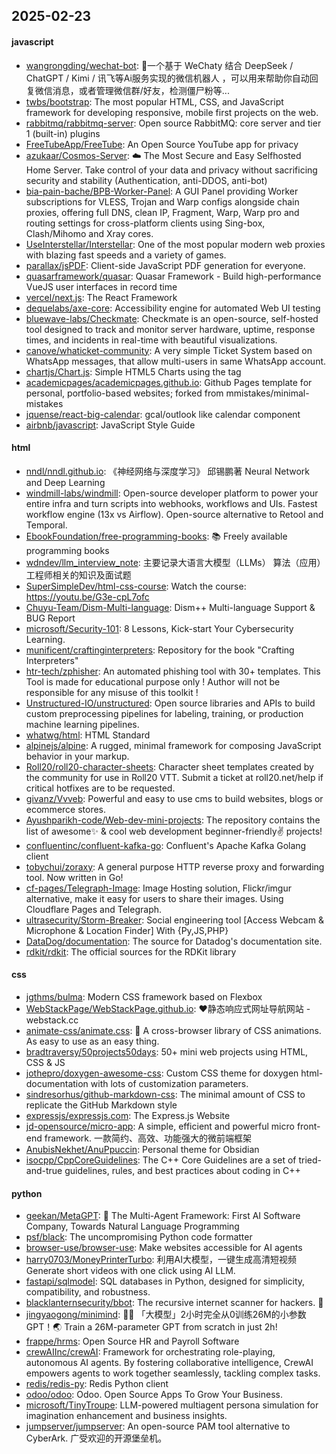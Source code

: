 ## 2025-02-23

#### javascript
* [wangrongding/wechat-bot](https://github.com/wangrongding/wechat-bot): 🤖一个基于 WeChaty 结合 DeepSeek / ChatGPT / Kimi / 讯飞等Ai服务实现的微信机器人 ，可以用来帮助你自动回复微信消息，或者管理微信群/好友，检测僵尸粉等...
* [twbs/bootstrap](https://github.com/twbs/bootstrap): The most popular HTML, CSS, and JavaScript framework for developing responsive, mobile first projects on the web.
* [rabbitmq/rabbitmq-server](https://github.com/rabbitmq/rabbitmq-server): Open source RabbitMQ: core server and tier 1 (built-in) plugins
* [FreeTubeApp/FreeTube](https://github.com/FreeTubeApp/FreeTube): An Open Source YouTube app for privacy
* [azukaar/Cosmos-Server](https://github.com/azukaar/Cosmos-Server): ☁️ The Most Secure and Easy Selfhosted Home Server. Take control of your data and privacy without sacrificing security and stability (Authentication, anti-DDOS, anti-bot)
* [bia-pain-bache/BPB-Worker-Panel](https://github.com/bia-pain-bache/BPB-Worker-Panel): A GUI Panel providing Worker subscriptions for VLESS, Trojan and Warp configs alongside chain proxies, offering full DNS, clean IP, Fragment, Warp, Warp pro and routing settings for cross-platform clients using Sing-box, Clash/Mihomo and Xray cores.
* [UseInterstellar/Interstellar](https://github.com/UseInterstellar/Interstellar): One of the most popular modern web proxies with blazing fast speeds and a variety of games.
* [parallax/jsPDF](https://github.com/parallax/jsPDF): Client-side JavaScript PDF generation for everyone.
* [quasarframework/quasar](https://github.com/quasarframework/quasar): Quasar Framework - Build high-performance VueJS user interfaces in record time
* [vercel/next.js](https://github.com/vercel/next.js): The React Framework
* [dequelabs/axe-core](https://github.com/dequelabs/axe-core): Accessibility engine for automated Web UI testing
* [bluewave-labs/Checkmate](https://github.com/bluewave-labs/Checkmate): Checkmate is an open-source, self-hosted tool designed to track and monitor server hardware, uptime, response times, and incidents in real-time with beautiful visualizations.
* [canove/whaticket-community](https://github.com/canove/whaticket-community): A very simple Ticket System based on WhatsApp messages, that allow multi-users in same WhatsApp account.
* [chartjs/Chart.js](https://github.com/chartjs/Chart.js): Simple HTML5 Charts using the <canvas> tag
* [academicpages/academicpages.github.io](https://github.com/academicpages/academicpages.github.io): Github Pages template for personal, portfolio-based websites; forked from mmistakes/minimal-mistakes
* [jquense/react-big-calendar](https://github.com/jquense/react-big-calendar): gcal/outlook like calendar component
* [airbnb/javascript](https://github.com/airbnb/javascript): JavaScript Style Guide

#### html
* [nndl/nndl.github.io](https://github.com/nndl/nndl.github.io): 《神经网络与深度学习》 邱锡鹏著 Neural Network and Deep Learning
* [windmill-labs/windmill](https://github.com/windmill-labs/windmill): Open-source developer platform to power your entire infra and turn scripts into webhooks, workflows and UIs. Fastest workflow engine (13x vs Airflow). Open-source alternative to Retool and Temporal.
* [EbookFoundation/free-programming-books](https://github.com/EbookFoundation/free-programming-books): 📚 Freely available programming books
* [wdndev/llm_interview_note](https://github.com/wdndev/llm_interview_note): 主要记录大语言大模型（LLMs） 算法（应用）工程师相关的知识及面试题
* [SuperSimpleDev/html-css-course](https://github.com/SuperSimpleDev/html-css-course): Watch the course: https://youtu.be/G3e-cpL7ofc
* [Chuyu-Team/Dism-Multi-language](https://github.com/Chuyu-Team/Dism-Multi-language): Dism++ Multi-language Support & BUG Report
* [microsoft/Security-101](https://github.com/microsoft/Security-101): 8 Lessons, Kick-start Your Cybersecurity Learning.
* [munificent/craftinginterpreters](https://github.com/munificent/craftinginterpreters): Repository for the book "Crafting Interpreters"
* [htr-tech/zphisher](https://github.com/htr-tech/zphisher): An automated phishing tool with 30+ templates. This Tool is made for educational purpose only ! Author will not be responsible for any misuse of this toolkit !
* [Unstructured-IO/unstructured](https://github.com/Unstructured-IO/unstructured): Open source libraries and APIs to build custom preprocessing pipelines for labeling, training, or production machine learning pipelines.
* [whatwg/html](https://github.com/whatwg/html): HTML Standard
* [alpinejs/alpine](https://github.com/alpinejs/alpine): A rugged, minimal framework for composing JavaScript behavior in your markup.
* [Roll20/roll20-character-sheets](https://github.com/Roll20/roll20-character-sheets): Character sheet templates created by the community for use in Roll20 VTT. Submit a ticket at roll20.net/help if critical hotfixes are to be requested.
* [givanz/Vvveb](https://github.com/givanz/Vvveb): Powerful and easy to use cms to build websites, blogs or ecommerce stores.
* [Ayushparikh-code/Web-dev-mini-projects](https://github.com/Ayushparikh-code/Web-dev-mini-projects): The repository contains the list of awesome✨ & cool web development beginner-friendly✌️ projects!
* [confluentinc/confluent-kafka-go](https://github.com/confluentinc/confluent-kafka-go): Confluent's Apache Kafka Golang client
* [tobychui/zoraxy](https://github.com/tobychui/zoraxy): A general purpose HTTP reverse proxy and forwarding tool. Now written in Go!
* [cf-pages/Telegraph-Image](https://github.com/cf-pages/Telegraph-Image): Image Hosting solution, Flickr/imgur alternative, make it easy for users to share their images. Using Cloudflare Pages and Telegraph.
* [ultrasecurity/Storm-Breaker](https://github.com/ultrasecurity/Storm-Breaker): Social engineering tool [Access Webcam & Microphone & Location Finder] With {Py,JS,PHP}
* [DataDog/documentation](https://github.com/DataDog/documentation): The source for Datadog's documentation site.
* [rdkit/rdkit](https://github.com/rdkit/rdkit): The official sources for the RDKit library

#### css
* [jgthms/bulma](https://github.com/jgthms/bulma): Modern CSS framework based on Flexbox
* [WebStackPage/WebStackPage.github.io](https://github.com/WebStackPage/WebStackPage.github.io): ❤️静态响应式网址导航网站 - webstack.cc
* [animate-css/animate.css](https://github.com/animate-css/animate.css): 🍿 A cross-browser library of CSS animations. As easy to use as an easy thing.
* [bradtraversy/50projects50days](https://github.com/bradtraversy/50projects50days): 50+ mini web projects using HTML, CSS & JS
* [jothepro/doxygen-awesome-css](https://github.com/jothepro/doxygen-awesome-css): Custom CSS theme for doxygen html-documentation with lots of customization parameters.
* [sindresorhus/github-markdown-css](https://github.com/sindresorhus/github-markdown-css): The minimal amount of CSS to replicate the GitHub Markdown style
* [expressjs/expressjs.com](https://github.com/expressjs/expressjs.com): The Express.js Website
* [jd-opensource/micro-app](https://github.com/jd-opensource/micro-app): A simple, efficient and powerful micro front-end framework. 一款简约、高效、功能强大的微前端框架
* [AnubisNekhet/AnuPpuccin](https://github.com/AnubisNekhet/AnuPpuccin): Personal theme for Obsidian
* [isocpp/CppCoreGuidelines](https://github.com/isocpp/CppCoreGuidelines): The C++ Core Guidelines are a set of tried-and-true guidelines, rules, and best practices about coding in C++

#### python
* [geekan/MetaGPT](https://github.com/geekan/MetaGPT): 🌟 The Multi-Agent Framework: First AI Software Company, Towards Natural Language Programming
* [psf/black](https://github.com/psf/black): The uncompromising Python code formatter
* [browser-use/browser-use](https://github.com/browser-use/browser-use): Make websites accessible for AI agents
* [harry0703/MoneyPrinterTurbo](https://github.com/harry0703/MoneyPrinterTurbo): 利用AI大模型，一键生成高清短视频 Generate short videos with one click using AI LLM.
* [fastapi/sqlmodel](https://github.com/fastapi/sqlmodel): SQL databases in Python, designed for simplicity, compatibility, and robustness.
* [blacklanternsecurity/bbot](https://github.com/blacklanternsecurity/bbot): The recursive internet scanner for hackers. 🧡
* [jingyaogong/minimind](https://github.com/jingyaogong/minimind): 🚀🚀 「大模型」2小时完全从0训练26M的小参数GPT！🌏 Train a 26M-parameter GPT from scratch in just 2h!
* [frappe/hrms](https://github.com/frappe/hrms): Open Source HR and Payroll Software
* [crewAIInc/crewAI](https://github.com/crewAIInc/crewAI): Framework for orchestrating role-playing, autonomous AI agents. By fostering collaborative intelligence, CrewAI empowers agents to work together seamlessly, tackling complex tasks.
* [redis/redis-py](https://github.com/redis/redis-py): Redis Python client
* [odoo/odoo](https://github.com/odoo/odoo): Odoo. Open Source Apps To Grow Your Business.
* [microsoft/TinyTroupe](https://github.com/microsoft/TinyTroupe): LLM-powered multiagent persona simulation for imagination enhancement and business insights.
* [jumpserver/jumpserver](https://github.com/jumpserver/jumpserver): An open-source PAM tool alternative to CyberArk. 广受欢迎的开源堡垒机。
